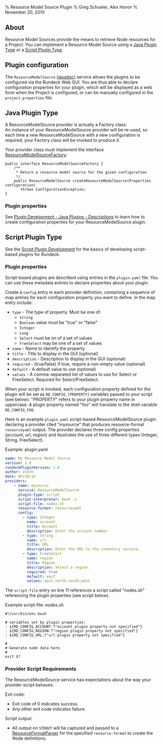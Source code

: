 % Resource Model Source Plugin
% Greg Schueler, Alex Honor
% November 20, 2010

## About 

Resource Model Sources provide the means to retrieve Node resources for a Project.
You can implement a Resource Model Source using a [Java Plugin Type](#java-plugin-type)
or a [Script Plugin Type](#script-plugin-type).

## Plugin configuration

The `ResourceModelSource`
[(javadoc)](../javadoc/com/dtolabs/rundeck/core/resources/ResourceModelSource.html) service allows the plugins to be configured via the Rundeck Web GUI. You are thus able to declare configuration properties for
your plugin, which will be displayed as a web form when the Project is configured, or can be manually configured in the `project.properties` file.


## Java Plugin Type

A ResourceModelSource provider is actually a Factory class.  
An instance of your ResourceModelSource provider will be
re-used, so each time a new ResourceModelSource with a new configuration is required, 
your Factory class will be invoked to produce it.

Your provider class must implement the interface
[ResourceModelSourceFactory](../javadoc/com/dtolabs/rundeck/core/resources/ResourceModelSourceFactory.html):

~~~~~~{.java}
public interface ResourceModelSourceFactory {
    /**
     * Return a resource model source for the given configuration
     */
    public ResourceModelSource createResourceModelSource(Properties configuration) 
       throws ConfigurationException;
}
~~~~~~~~~


### Plugin properties 

See [Plugin Development - Java Plugins - Descriptions](plugin-development.html#plugin-descriptions)
to learn how to create configuration properties for your ResourceModelSource plugin.

## Script Plugin Type

See the [Script Plugin Development](plugin-development.html#script-plugin-development) 
for the basics of developing script-based plugins for Rundeck.

### Plugin properties
Script-based plugins are described using entries in the `plugin.yaml` file.
You can use these metadata entries to declare properties about your plugin.

Create a `config` entry in each provider definition, containing a sequence of
map entries for each configuration property you want to define. In the map entry include:

* `type` - The type of property.  Must be one of:
    * `String`
    * `Boolean` value must be "true" or "false"
    * `Integer`
    * `Long`
    * `Select` must be on of a set of values
    * `FreeSelect` may be one of a set of values
* `name` - Name to identify the property
* `title` - Title to display in the GUI (optional)
* `description` - Description to display in the GUI (optional)
* `required` - (true/false) if true, require a non-empty value (optional)
* `default` - A default value to use (optional)
* `values` - A comma-separated list of values to use for Select or FreeSelect. Required for Select/FreeSelect.


When your script is invoked, each configuration property defined for the plugin will be set as `RD_CONFIG_[PROPERTY]` variables passed to your script (see below). "_PROPERTY_" refers to your plugin property name in uppercase. A plugin property named "foo" will translate to the shell variable `RD_CONFIG_FOO`.

Here is an example `plugin.yaml` script-based ResourceModelSource plugin 
declaring a provider clled "mysource" that produces resource-format `resourceyaml` output.
The provider declares three config properties (account, url, region)
and illustrates the use
of three different types (Integer, String, FreeSelect).

Example: plugin.yaml

~~~~~~ {.yaml .numberLines}
name: My Resource Model Source
version: 1.0
rundeckPluginVersion: 1.0
author: alexh
date: 05/10/12
providers:
    - name: mysource
      service: ResourceModelSource
      plugin-type: script
      script-interpreter: bash -c
      script-file: nodes.sh
      resource-format: resourceyaml
      config:
        - type: Integer
          name: account
          title: Account
          description: Enter the account number.
        - type: String
          name: url
          title: URL
          description: Enter the URL to the inventory service.
        - type: FreeSelect
          name: region
          title: Region
          description: Select a region.
          required: true
          default: east
          values: east,north,south,west
~~~~~~~~~~

The `script-file` entry on line 11 references a script called "nodes.sh" referencing
the plugin properties (see script below).

Example script-file: nodes.sh

~~~~~~~ {.bash}
#!/usr/bin/env bash

# variables set by plugin properties:
: ${RD_CONFIG_ACCOUNT:?"account plugin property not specified"}
: ${RD_CONFIG_REGION:?"region plugin property not specified"}
: ${RD_CONFIG_URL:?"url plugin property not specified"}

#
# Generate node data here.
#
exit $?
~~~~~~~~~~~

### Provider Script Requirements

The ResourceModelSource service has expectations about the way your provider script behaves.

Exit code:

* Exit code of 0 indicates success.
* Any other exit code indicates failure.


Script output:

* All output on `STDOUT` will be captured and passed to a 
[ResourceFormatParser](model-format-parser-and-generator-plugin.html#resourceformatparser) for the specified `resource-format` to create the Node definitions.

